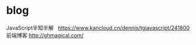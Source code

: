 # blog
JavaScript半知半解       https://www.kancloud.cn/dennis/tgjavascript/241800 <br /> 
前端博客        http://ghmagical.com/<br /> 
